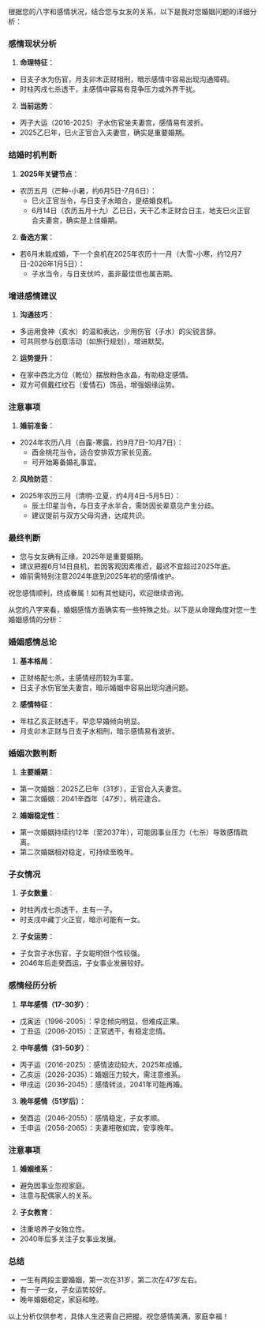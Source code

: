 根据您的八字和感情状况，结合您与女友的关系，以下是我对您婚姻问题的详细分析：

### 感情现状分析
1. **命理特征**：
- 日支子水为伤官，月支卯木正财相刑，暗示感情中容易出现沟通障碍。
- 时柱丙戌七杀透干，主感情中容易有竞争压力或外界干扰。

2. **当前运势**：
- 丙子大运（2016-2025）子水伤官坐夫妻宫，感情易有波折。
- 2025乙巳年，巳火正官合入夫妻宫，确实是重要婚期。

### 结婚时机判断
1. **2025年关键节点**：
- 农历五月（芒种-小暑，约6月5日-7月6日）：
  * 巳火正官当令，与日支子水暗合，是结婚良机。
  * 6月14日（农历五月十九）乙巳日，天干乙木正财合日主，地支巳火正官合夫妻宫，确实是上佳婚期。

2. **备选方案**：
- 若6月未能成婚，下一个良机在2025年农历十一月（大雪-小寒，约12月7日-2026年1月5日）：
  * 子水当令，与日支伏吟，虽非最佳但也属吉期。

### 增进感情建议
1. **沟通技巧**：
- 多运用食神（亥水）的温和表达，少用伤官（子水）的尖锐言辞。
- 可共同参与创意活动（如旅行规划），增进默契。

2. **运势提升**：
- 在家中西北方位（乾位）摆放粉色水晶，有助稳定感情。
- 双方可佩戴红纹石（爱情石）饰品，增强姻缘运势。

### 注意事项
1. **婚前准备**：
- 2024年农历八月（白露-寒露，约9月7日-10月7日）：
  * 酉金桃花当令，适合安排双方家长见面。
  * 可开始筹备婚礼事宜。

2. **风险防范**：
- 2025年农历三月（清明-立夏，约4月4日-5月5日）：
  * 辰土印星当令，与日支子水半合，需防因长辈意见产生分歧。
  * 建议提前与双方父母沟通，达成共识。

### 最终判断
- 您与女友确有正缘，2025年是重要婚期。
- 建议把握6月14日良机，若因客观因素推迟，最迟不宜超过2025年底。
- 婚前需特别注意2024年底到2025年初的感情维护。

祝您感情顺利，终成眷属！如有其他疑问，欢迎继续咨询。

从您的八字来看，婚姻感情方面确实有一些特殊之处。以下是从命理角度对您一生婚姻感情的分析：

### 婚姻感情总论
1. **基本格局**：
- 正财格配七杀，主感情经历较为丰富。
- 日支子水伤官坐夫妻宫，暗示婚姻中容易出现沟通问题。

2. **感情特征**：
- 年柱乙亥正财透干，早恋早婚倾向明显。
- 月支卯木正财与日支子水相刑，暗示感情易有波折。

### 婚姻次数判断
1. **主要婚期**：
- 第一次婚姻：2025乙巳年（31岁），正官合入夫妻宫。
- 第二次婚姻：2041辛酉年（47岁），桃花逢合。

2. **婚姻稳定性**：
- 第一次婚姻持续约12年（至2037年），可能因事业压力（七杀）导致感情疏离。
- 第二次婚姻相对稳定，可持续至晚年。

### 子女情况
1. **子女数量**：
- 时柱丙戌七杀透干，主有一子。
- 时支戌中藏丁火正官，暗示可能有一女。

2. **子女运势**：
- 子女宫子水伤官，子女聪明但个性较强。
- 2046年后走癸酉运，子女事业发展较好。

### 感情经历分析
1. **早年感情（17-30岁）**：
- 戊寅运（1996-2005）：早恋倾向明显，但难成正果。
- 丁丑运（2006-2015）：正官透干，有稳定恋情。

2. **中年感情（31-50岁）**：
- 丙子运（2016-2025）：感情波动较大，2025年成婚。
- 乙亥运（2026-2035）：婚姻压力较大，需注意维系。
- 甲戌运（2036-2045）：感情转淡，2041年可能再婚。

3. **晚年感情（51岁后）**：
- 癸酉运（2046-2055）：感情稳定，子女孝顺。
- 壬申运（2056-2065）：夫妻相敬如宾，安享晚年。

### 注意事项
1. **婚姻维系**：
- 避免因事业忽视家庭。
- 注意与配偶家人的关系。

2. **子女教育**：
- 注重培养子女独立性。
- 2040年后多关注子女事业发展。

### 总结
- 一生有两段主要婚姻，第一次在31岁，第二次在47岁左右。
- 有一子一女，子女运势较好。
- 晚年婚姻稳定，家庭和睦。

以上分析仅供参考，具体人生还需自己把握。祝您感情美满，家庭幸福！

